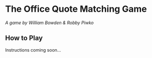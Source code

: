 # The Office Quote Matching Game
*A game by William Bowden & Robby Piwko*

## How to Play
Instructions coming soon...
